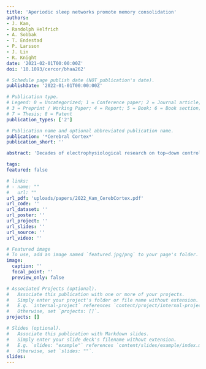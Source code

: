```yaml
---
title: 'Aperiodic sleep networks promote memory consolidation'
authors:
- J. Kam,
- Randolph Helfrich
- A. Sobbak
- T. Endestad
- P. Larsson
- J. Lin
- R. Knight
date: '2021-02-01T00:00:00Z'
doi: '10.1093/cercor/bhaa262'

# Schedule page publish date (NOT publication's date).
publishDate: '2022-01-01T00:00:00Z'

# Publication type.
# Legend: 0 = Uncategorized; 1 = Conference paper; 2 = Journal article;
# 3 = Preprint / Working Paper; 4 = Report; 5 = Book; 6 = Book section;
# 7 = Thesis; 8 = Patent
publication_types: ['2']

# Publication name and optional abbreviated publication name.
publication: '*Cerebral Cortex*'
publication_short: ''

abstract: 'Decades of electrophysiological research on top–down control converge on the role of the lateral frontal cortex in facilitating attention to behaviorally relevant external inputs. However, the involvement of frontal cortex in the top–down control of attention directed to the external versus internal environment remains poorly understood. To address this, we recorded intracranial electrocorticography while subjects directed their attention externally to tones and responded to infrequent target tones, or internally to their own thoughts while ignoring the tones. Our analyses focused on frontal and temporal cortices. We first computed the target effect, as indexed by the difference in high frequency activity (70–150 Hz) between target and standard tones. Importantly, we then compared the target effect between external and internal attention, reflecting a top–down attentional effect elicited by task demands, in each region of interest. Both frontal and temporal cortices showed target effects during external and internal attention, suggesting this effect is present irrespective of attention states. However, only the frontal cortex showed an enhanced target effect during external relative to internal attention. These findings provide electrophysiological evidence for top–down attentional modulation in the lateral frontal cortex, revealing preferential engagement with external attention.'

tags:
featured: false

# links:
# - name: ""
#   url: ""
url_pdf: 'uploads/papers/2022_Kam_CerebCortex.pdf'
url_code: ''
url_dataset: ''
url_poster: ''
url_project: ''
url_slides: ''
url_source: ''
url_video: ''

# Featured image
# To use, add an image named `featured.jpg/png` to your page's folder.
image:
  caption: ''
  focal_point: ''
  preview_only: false

# Associated Projects (optional).
#   Associate this publication with one or more of your projects.
#   Simply enter your project's folder or file name without extension.
#   E.g. `internal-project` references `content/project/internal-project/index.md`.
#   Otherwise, set `projects: []`.
projects: []

# Slides (optional).
#   Associate this publication with Markdown slides.
#   Simply enter your slide deck's filename without extension.
#   E.g. `slides: "example"` references `content/slides/example/index.md`.
#   Otherwise, set `slides: ""`.
slides:
---
```

